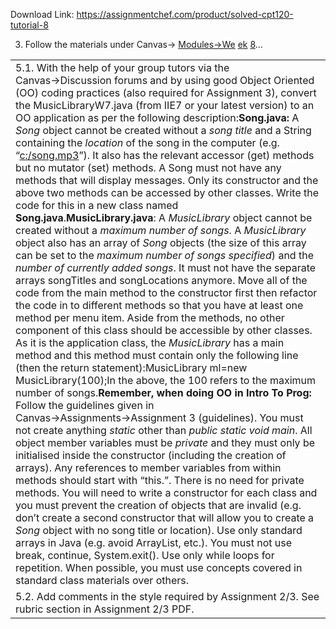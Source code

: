 Download Link: https://assignmentchef.com/product/solved-cpt120-tutorial-8
<br>



<ol start="3">

 <li>Follow the materials under Canvas→ <a href="https://rmit.instructure.com/courses/56609/modules">Modules→We</a> <a href="https://rmit.instructure.com/courses/56609/modules">e</a><a href="https://rmit.instructure.com/courses/56609/modules">k</a> <a href="https://rmit.instructure.com/courses/56609/modules">8</a>…</li>

</ol>

<table width="771">

 <tbody>

  <tr>

   <td width="771">5.1. With the help of your group tutors via the Canvas→Discussion forums and by using good Object Oriented (OO) coding practices (also required for Assignment 3), convert the MusicLibraryW7.java (from IIE7 or your latest version) to an OO application as per the following description:<strong>Song.java: </strong>A <em>Song</em> object cannot be created without a <em>song title</em> and a String containing the <em>location</em> of the song in the computer (e.g. “<u>c:/song.mp3</u>”). It also has the relevant accessor (get) methods but no mutator (set) methods. A Song must not have any methods that will display messages. Only its constructor and the above two methods can be accessed by other classes. Write the code for this in a new class named <strong>Song.java</strong>.<strong>MusicLibrary.java</strong>: A <em>MusicLibrary </em>object cannot be created without a <em>maximum number of songs</em>. A <em>MusicLibrary </em>object also has an array of <em>Song </em>objects (the size of this array can be set to the <em>maximum number of songs specified</em>) and the <em>number of currently added songs</em>. It must not have the separate arrays songTitles and songLocations anymore. Move all of the code from the main method to the constructor first then refactor the code in to different methods so that you have at least one method per menu item. Aside from the methods, no other component of this class should be accessible by other classes. As it is the application class, the <em>MusicLibrary </em>has a main method and this method must contain only the following line (then the return statement):MusicLibrary ml=new MusicLibrary(100);In the above, the 100 refers to the maximum number of songs.<strong>Remember, when doing OO in Intro To Prog:</strong> Follow the guidelines given in Canvas→Assignments→Assignment 3 (guidelines). You must not create anything <em>static </em>other than<em> public static void main</em>. All object member variables must be <em>private </em>and they must only be initialised inside the constructor (including the creation of arrays). Any references to member variables from within methods should start with “this.”. There is no need for private methods. You will need to write a constructor for each class and you must prevent the creation of objects that are invalid (e.g. don’t create a second constructor that will allow you to create a <em>Song</em> object with no song title or location). Use only standard arrays in Java (e.g. avoid ArrayList, etc.). You must not use break, continue, System.exit(). Use only while loops for repetition. When possible, you must use concepts covered in standard class materials over others.</td>

  </tr>

  <tr>

   <td width="771">5.2. Add comments in the style required by Assignment 2/3. See rubric section in Assignment 2/3 PDF.</td>

  </tr>

 </tbody>

</table>
